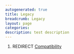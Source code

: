 ```yaml
---
autogenerated: true
title: Legacy
breadcrumb: Legacy
layout: page
categories: 
description: test description
---
```


1.  REDIRECT [Compatibility](Compatibility "wikilink")
